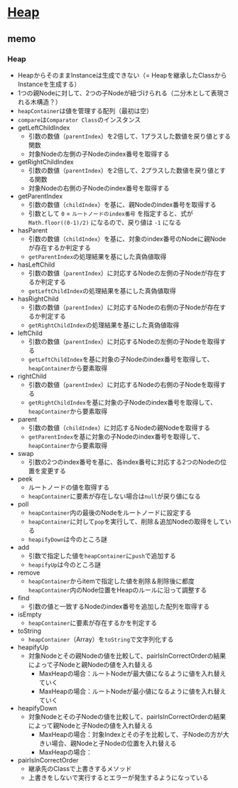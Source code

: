 # [Heap](https://github.com/trekhleb/javascript-algorithms/tree/master/src/data-structures/heap)

## memo

### Heap

- HeapからそのままInstanceは生成できない（= Heapを継承したClassからInstanceを生成する）
- 1つの親Nodeに対して、2つの子Nodeが紐づけられる（二分木として表現される木構造？）
- `heapContainer`は値を管理する配列（最初は空）
- `compare`は`Comparator Class`のインスタンス
- getLeftChildIndex
    - 引数の数値（`parentIndex`）を2倍して、1プラスした数値を戻り値とする関数
    - 対象Nodeの左側の子Nodeのindex番号を取得する
- getRightChildIndex
    - 引数の数値（`parentIndex`）を2倍して、2プラスした数値を戻り値とする関数
    - 対象Nodeの右側の子Nodeのindex番号を取得する
- getParentIndex
    - 引数の数値（`childIndex`）を基に、親Nodeのindex番号を取得する
    - 引数として `0` = `ルートノードのindex番号` を指定すると、式が `Math.floor((0-1)/2)` になるので、戻り値は `-1` になる
- hasParent
    - 引数の数値（`childIndex`）を基に、対象のindex番号のNodeに親Nodeが存在するか判定する
    - `getParentIndex`の処理結果を基にした真偽値取得
- hasLeftChild
    - 引数の数値（`parentIndex`）に対応するNodeの左側の子Nodeが存在するか判定する
    - `getLeftChildIndex`の処理結果を基にした真偽値取得
- hasRightChild
    - 引数の数値（`parentIndex`）に対応するNodeの右側の子Nodeが存在するか判定する
    - `getRightChildIndex`の処理結果を基にした真偽値取得
- leftChild
    - 引数の数値（`parentIndex`）に対応するNodeの左側の子Nodeを取得する
    - `getLeftChildIndex`を基に対象の子Nodeのindex番号を取得して、`heapContainer`から要素取得
- rightChild
    - 引数の数値（`parentIndex`）に対応するNodeの右側の子Nodeを取得する
    - `getRightChildIndex`を基に対象の子Nodeのindex番号を取得して、`heapContainer`から要素取得
- parent
    - 引数の数値（`childIndex`）に対応するNodeの親Nodeを取得する
    - `getParentIndex`を基に対象の子Nodeのindex番号を取得して、`heapContainer`から要素取得
- swap
    - 引数の2つのindex番号を基に、各index番号に対応する2つのNodeの位置を変更する
- peek
    - ルートノードの値を取得する
    - `heapContainer`に要素が存在しない場合は`null`が戻り値になる
- poll
    - `heapContainer`内の最後のNodeをルートノードに設定する
    - `heapContainer`に対して`pop`を実行して、削除＆追加Nodeの取得をしている
    - `heapifyDown`は今のところ謎
- add
    - 引数で指定した値を`heapContainer`に`push`で追加する
    - `heapifyUp`は今のところ謎
- remove
    - `heapContainer`からitemで指定した値を削除＆削除後に都度`heapContainer`内のNode位置をHeapのルールに沿って調整する
- find
    - 引数の値と一致するNodeのindex番号を追加した配列を取得する
- isEmpty
    - `heapContainer`に要素が存在するかを判定する
- toString
    - `heapContainer`（Array）を`toString`で文字列化する
- heapifyUp
    - 対象Nodeとその親Nodeの値を比較して、pairIsInCorrectOrderの結果によって子Nodeと親Nodeの値を入れ替える
        - MaxHeapの場合：ルートNodeが最大値になるように値を入れ替えていく
        - MaxHeapの場合：ルートNodeが最小値になるように値を入れ替えていく
- heapifyDown
    - 対象Nodeとその子Nodeの値を比較して、pairIsInCorrectOrderの結果によって親Nodeと子Nodeの値を入れ替える
        - MaxHeapの場合：対象Indexとその子を比較して、子Nodeの方が大きい場合、親Nodeと子Nodeの位置を入れ替える
        - MaxHeapの場合：
- pairIsInCorrectOrder
    - 継承先のClassで上書きするメソッド
    - 上書きをしないで実行するとエラーが発生するようになっている
